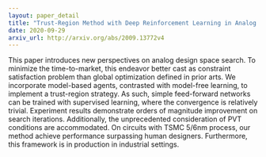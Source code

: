 ```yaml
---
layout: paper_detail
title: "Trust-Region Method with Deep Reinforcement Learning in Analog Design Space Exploration"
date: 2020-09-29
arxiv_url: http://arxiv.org/abs/2009.13772v4
---
```


This paper introduces new perspectives on analog design space search. To minimize the time-to-market, this endeavor better cast as constraint satisfaction problem than global optimization defined in prior arts. We incorporate model-based agents, contrasted with model-free learning, to implement a trust-region strategy. As such, simple feed-forward networks can be trained with supervised learning, where the convergence is relatively trivial. Experiment results demonstrate orders of magnitude improvement on search iterations. Additionally, the unprecedented consideration of PVT conditions are accommodated. On circuits with TSMC 5/6nm process, our method achieve performance surpassing human designers. Furthermore, this framework is in production in industrial settings.
